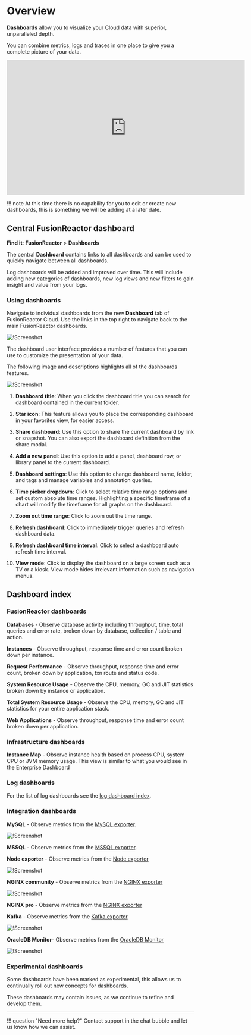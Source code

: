 # Overview

**Dashboards** allow you to visualize your Cloud data with superior, unparalleled depth.

You can combine metrics, logs and traces in one place to give you a complete picture of your data.

<iframe src="https://player.vimeo.com/video/840492282?h=b7752d4c21" width="640" height="363" frameborder="0" allow="autoplay; fullscreen" allowfullscreen></iframe>

!!! note
    At this time there is no capability for you to edit or create new dashboards, this is something we will be adding at a later date.


## Central FusionReactor dashboard

**Find it**: **FusionReactor** > **Dashboards**

The central **Dashboard** contains links to all dashboards and can be used to quickly navigate between all dashboards.

Log dashboards will be added and improved over time.
This will include adding new categories of dashboards, new log views and new filters to gain insight and value from your logs.

### Using dashboards

Navigate to individual dashboards from the new **Dashboard** tab of FusionReactor Cloud. Use the links in the top right to navigate back to the main FusionReactor dashboards.

![!Screenshot](../../images/dashboards/GSDashboards.png)


The dashboard user interface provides a number of features that you can use to customize the presentation of your data.

The following image and descriptions highlights all of the dashboards features.

![!Screenshot](../../images/dashboards/dbparts.png)

1. **Dashboard title**: When you click the dashboard title you can search for dashboard contained in the current folder.

2. **Star icon**: This feature allows you to place the corresponding dashboard in your favorites view, for easier access.

3. **Share dashboard**: Use this option to share the current dashboard by link or snapshot. You can also export the dashboard definition from the share modal.

4. **Add a new panel**: Use this option to add a panel, dashboard row, or library panel to the current dashboard.

5. **Dashboard settings**: Use this option to change dashboard name, folder, and tags and manage variables and annotation queries. 

6. **Time picker dropdown**: Click to select relative time range options and set custom absolute time ranges. Highlighting a specific timeframe of a chart will modify the timeframe for all graphs on the dashboard.

7. **Zoom out time range**: Click to zoom out the time range. 

8. **Refresh dashboard**: Click to immediately trigger queries and refresh dashboard data.

9. **Refresh dashboard time interval**: Click to select a dashboard auto refresh time interval.

10. **View mode**: Click to display the dashboard on a large screen such as a TV or a kiosk. View mode hides irrelevant information such as navigation menus.


## Dashboard index

### FusionReactor dashboards

**Databases** - Observe database activity including throughput, time, total queries and error rate, broken down by database, collection / table and action.

**Instances** - Observe throughput, response time and error count broken down per instance.

**Request Performance** - Observe throughput, response time and error count, broken down by application, txn route and status code.

**System Resource Usage** - Observe the CPU, memory, GC and JIT statistics broken down by instance or application.

**Total System Resource Usage** - Observe the CPU, memory, GC and JIT statistics for your entire application stack.

**Web Applications** - Observe throughput, response time and error count broken down per application.

### Infrastructure dashboards 

**Instance Map** - Observe instance health based on process CPU, system CPU or JVM memory usage. This view is similar to what you would see in the Enterprise Dashboard 

### Log dashboards

For the list of log dashboards see the [log dashboard index](/Cloud/guides/logging/#dashboard-index). 

### Integration dashboards

**MySQL** - Observe metrics from the [MySQL exporter](/Cloud/integrations/Metric-Integrations/#mysql).

![!Screenshot](../../images/dashboards/mysql.png)

**MSSQL** - Observe metrics from the [MSSQL exporter](/Cloud/integrations/Metric-Integrations/#mssql).


**Node exporter** - Observe metrics from the [Node exporter](/Cloud/integrations/Metric-Integrations/#node-exporter)

![!Screenshot](../../images/dashboards/node.png)

**NGINX community** - Observe metrics from the [NGINX exporter](/Cloud/integrations/Metric-Integrations/#nginx)

![!Screenshot](../../images/dashboards/nginx.png)

**NGINX pro** - Observe metrics from the [NGINX exporter](/Cloud/integrations/Metric-Integrations/#nginx)


**Kafka** - Observe metrics from the [Kafka exporter](/Cloud/integrations/Metric-Integrations/)

![!Screenshot](../../images/dashboards/Kafka.png)

**OracleDB Monitor**- Observe metrics from the [OracleDB Monitor](/Cloud/integrations/Metric-Integrations/)

![!Screenshot](../../images/dashboards/oracledb.png)


### Experimental dashboards

Some dashboards have been marked as experimental, this allows us to continually roll out new concepts for dashboards.

These dashboards may contain issues, as we continue to refine and develop them.

___

!!! question "Need more help?"
    Contact support in the chat bubble and let us know how we can assist.